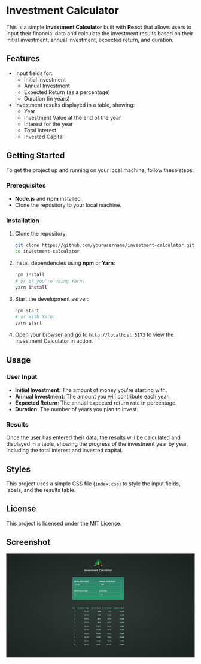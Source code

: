 
# Investment Calculator

This is a simple **Investment Calculator** built with **React** that allows users to input their financial data and calculate the investment results based on their initial investment, annual investment, expected return, and duration.

## Features

- Input fields for:
  - Initial Investment
  - Annual Investment
  - Expected Return (as a percentage)
  - Duration (in years)
- Investment results displayed in a table, showing:
  - Year
  - Investment Value at the end of the year
  - Interest for the year
  - Total Interest
  - Invested Capital

## Getting Started

To get the project up and running on your local machine, follow these steps:

### Prerequisites

- **Node.js** and **npm** installed.
- Clone the repository to your local machine.

### Installation

1. Clone the repository:

   ```bash
   git clone https://github.com/yourusername/investment-calculator.git
   cd investment-calculator
   ```

2. Install dependencies using **npm** or **Yarn**:

   ```bash
   npm install
   # or if you're using Yarn:
   yarn install
   ```

3. Start the development server:

   ```bash
   npm start
   # or with Yarn:
   yarn start
   ```

4. Open your browser and go to `http://localhost:5173` to view the Investment Calculator in action.

## Usage

### User Input

- **Initial Investment**: The amount of money you're starting with.
- **Annual Investment**: The amount you will contribute each year.
- **Expected Return**: The annual expected return rate in percentage.
- **Duration**: The number of years you plan to invest.

### Results

Once the user has entered their data, the results will be calculated and displayed in a table, showing the progress of the investment year by year, including the total interest and invested capital.

## Styles

This project uses a simple CSS file (`index.css`) to style the input fields, labels, and the results table.



## License

This project is licensed under the MIT License.

## Screenshot

![Investment Calculator](public/Screenshot.png)
